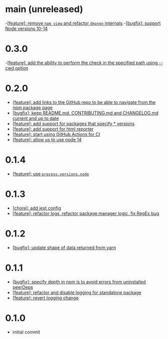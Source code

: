 # main (unreleased)

-[[feature]: remove `npm view` and refactor `depngn` internals](https://github.com/upgradejs/depngn/pull/39)
-[[bugfix]: support Node versions 10-14](https://github.com/upgradejs/depngn/pull/35)

# 0.3.0
-[[feature]: add the ability to perform the check in the specified path using --cwd option](https://github.com/upgradejs/depngn/pull/30)

# 0.2.0
- [[feature]: add links to the GitHub repo to be able to navigate from the npm package page](https://github.com/upgradejs/depngn/pull/27)
- [[bugfix]: keep README.md, CONTRIBUTING.md and CHANGELOG.md current and up to date](https://github.com/upgradejs/depngn/pull/27)
- [[feature]: add support for packages that specify * versions](https://github.com/upgradejs/depngn/pull/19)
- [[feature]: add support for html reporter](https://github.com/upgradejs/depngn/pull/21)
- [[feature]: start using GitHub Actions for CI](https://github.com/upgradejs/depngn/pull/23)
- [[feature]: allow us to use node 14](https://github.com/upgradejs/depngn/pull/24)

# 0.1.4
- [[feature]: use `process.versions.node`](https://github.com/upgradejs/depngn/pull/9)

# 0.1.3
- [[chore]: add jest config](https://github.com/upgradejs/depngn/pull/6)
- [[feature]: refactor logs, refactor package manager logic, fix RegEx bug](https://github.com/upgradejs/depngn/pull/7)

# 0.1.2
- [[bugfix]: update shape of data returned from yarn](https://github.com/ombulabs/depngn/pull/5)

# 0.1.1
- [[bugfix]: specify depth in npm ls to avoid errors from uninstalled peerDeps](https://github.com/ombulabs/depngn/pull/1)
- [[feature]: refactor and disable logging for standalone package](https://github.com/ombulabs/depngn/pull/2)
- [[feature]: revert logging change](https://github.com/ombulabs/depngn/pull/3)

# 0.1.0
- initial commit
